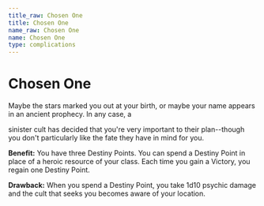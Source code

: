 ```yaml
---
title_raw: Chosen One
title: Chosen One
name_raw: Chosen One
name: Chosen One
type: complications
---
```


# Chosen One

Maybe the stars marked you out at your birth, or maybe your name appears in an ancient prophecy. In any case, a

sinister cult has decided that you're very important to their plan--though you don't particularly like the fate they have in mind for you.

**Benefit:** You have three Destiny Points. You can spend a Destiny Point in place of a heroic resource of your class. Each time you gain a Victory, you regain one Destiny Point.

**Drawback:** When you spend a Destiny Point, you take 1d10 psychic damage and the cult that seeks you becomes aware of your location.
